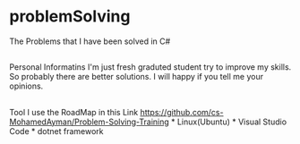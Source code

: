 # problemSolving
The Problems that I have been solved in C#
##
Personal Informatins
I'm just fresh graduted student try to improve my skills.
So probably there are better solutions.
I will happy if you tell me your opinions.
##
Tool
I use the RoadMap in this Link <https://github.com/cs-MohamedAyman/Problem-Solving-Training>
*
Linux(Ubuntu)
*
Visual Studio Code
*
dotnet framework

